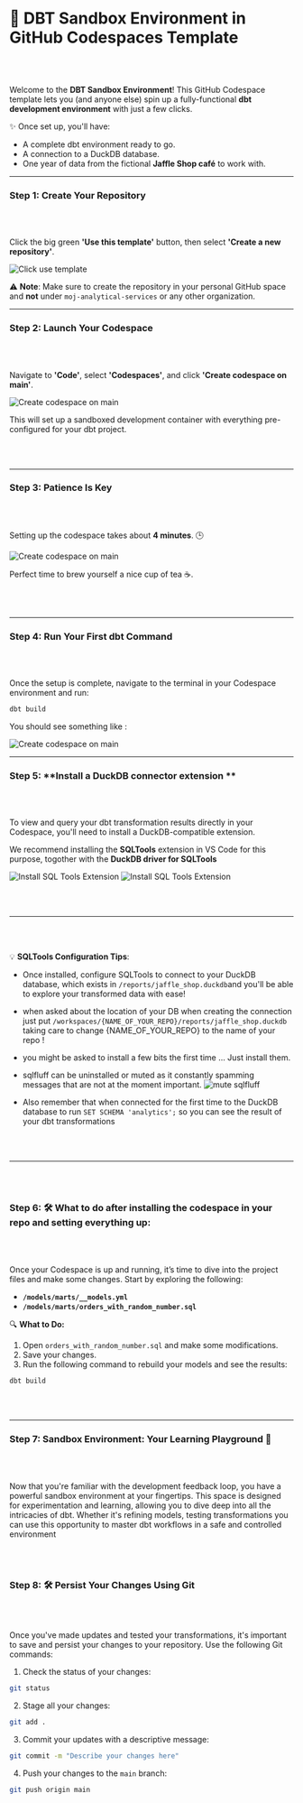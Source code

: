 # 🚀 DBT Sandbox Environment in GitHub Codespaces Template

<br/><br/>

Welcome to the **DBT Sandbox Environment**! This GitHub Codespace template lets you (and anyone else) spin up a fully-functional **dbt development environment** with just a few clicks. 

✨ Once set up, you'll have:
- A complete dbt environment ready to go.
- A connection to a DuckDB database.
- One year of data from the fictional **Jaffle Shop café** to work with.

---



### Step 1: **Create Your Repository**

<br/><br/>

Click the big green **'Use this template'** button, then select **'Create a new repository'**.

![Click use template](.github/static/use-template.gif)

⚠️ **Note**: Make sure to create the repository in your personal GitHub space and **not** under `moj-analytical-services` or any other organization.

---

### Step 2: **Launch Your Codespace**

<br/><br/>

Navigate to **'Code'**, select **'Codespaces'**, and click **'Create codespace on main'**.

![Create codespace on main](.github/static/open-codespace.gif)

This will set up a sandboxed development container with everything pre-configured for your dbt project.

<br/><br/>

---

### Step 3: **Patience Is Key**

<br/><br/>

Setting up the codespace takes about **4 minutes**. 🕒 


![Create codespace on main](.github/static/installing.png)



Perfect time to brew yourself a nice cup of tea ☕️.

<br/><br/>

---

### Step 4: **Run Your First dbt Command**


<br/><br/>


Once the setup is complete, navigate to the terminal in your Codespace environment and run:

```bash
dbt build
```

You should see something like :

![Create codespace on main](.github/static/rundbtbuild.png)





---



### Step 5: **Install a DuckDB connector extension **

<br/><br/>

To view and query your dbt transformation results directly in your Codespace, you'll need to install a DuckDB-compatible extension. 

We recommend installing the **SQLTools** extension in VS Code for this purpose, togother with the **DuckDB driver for SQLTools**

![Install SQL Tools Extension](.github/static/Extension-SQLTools.png)
![Install SQL Tools Extension](.github/static/Extension-DuckDB-Driver-for-SQLTools.png)


<br/><br/>


---

<br/><br/>

💡 **SQLTools Configuration Tips**: 

- Once installed, configure SQLTools to connect to your DuckDB database, 
which exists in `/reports/jaffle_shop.duckdb`and you'll be able to explore your transformed data with ease!

- when asked about the location of your DB when creating the connection just put
`/workspaces/{NAME_OF_YOUR_REPO}/reports/jaffle_shop.duckdb` taking care to change {NAME_OF_YOUR_REPO} to the name of your repo !

- you might be asked to install a few bits the first time ... Just install them. 

- sqlfluff can be uninstalled or muted as it constantly spamming messages that are not at the moment important.
  ![mute sqlfluff](.github/static/sqlfluffoff.png)


- Also remember that when connected for the first time to the DuckDB database to run `SET SCHEMA 'analytics';` so you
  can see the result of your dbt transformations

<br/><br/>

---


<br/><br/>

### Step 6:  🛠 What to do after installing the codespace in your repo and setting everything up:

<br/><br/>



Once your Codespace is up and running, it’s time to dive into the project files and make some changes. 
Start by exploring the following:

- **`/models/marts/__models.yml`**
- **`/models/marts/orders_with_random_number.sql`**

🔍 **What to Do:**
1. Open `orders_with_random_number.sql` and make some modifications.
2. Save your changes.
3. Run the following command to rebuild your models and see the results:

```bash
dbt build
```
<br/><br/>


---


### Step 7: Sandbox Environment: Your Learning Playground 🌱

<br/><br/>

Now that you're familiar with the development feedback loop, you have a powerful sandbox environment at your fingertips. 
This space is designed for experimentation and learning, allowing you to dive deep into all the intricacies of dbt. 
Whether it's refining models, testing transformations you can use this opportunity to master dbt workflows in a safe and controlled environment

<br/><br/>


### Step 8: 🛠 **Persist Your Changes Using Git**

<br/><br/>

Once you've made updates and tested your transformations, it's important to save and persist your changes to your repository. 
Use the following Git commands:

1. Check the status of your changes:

```bash
git status
```

2. Stage all your changes:

```bash
git add .
```

3. Commit your updates with a descriptive message:

```bash
git commit -m "Describe your changes here"
```

4. Push your changes to the `main` branch:

```bash
git push origin main
```

